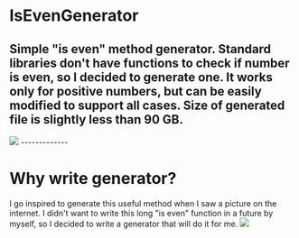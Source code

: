 # IsEvenGenerator
Simple "is even" method generator.
Standard libraries don't have functions to check if number is even, so I decided to generate one. It works only for positive numbers, but can be easily modified to support all cases.
Size of generated file is slightly less than 90 GB.
-------------
<img src="https://cdn.discordapp.com/attachments/667466573640105995/741996748209127515/unknown.png"/>
-------------

# Why write generator?
I go inspired to generate this useful method when I saw a picture on the internet. I didn't want to write this long "is even" function in a future by myself, so I decided to write a generator that will do it for me.
<img src="https://cdn.discordapp.com/attachments/667466573640105995/741948878701461514/117306464_743384246481832_3056513003484475057_n.png"/>
